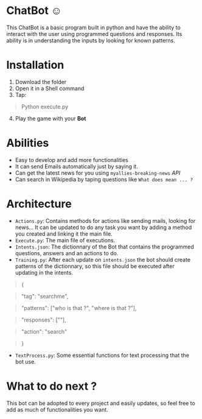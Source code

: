# ChatBot :relaxed:
This ChatBot is a basic program built in python and have the ability to interact with the user using programmed questions and responses.
Its ability is in understanding the inputs by looking for known patterns.

# Installation

1. Download the folder
2. Open it in a Shell command
3. Tap:
 > Python execute.py
4. Play the game with your **Bot** 

# Abilities
 * Easy to develop and add more functionalities
 * It can send Emails automatically just by saying it.
 * Can get the latest news for you using `myallies-breaking-news` *API*
 * Can search in Wikipedia by taping questions like `What does mean ... ?`

#  Architecture
* `Actions.py`: Contains methods for actions like sending mails, looking for news...
   It can be updated to do any task you want by adding a method you created and linking it the main file.
* `Execute.py`: The main file of executions.
* `Intents.json`: The dictionnary of the Bot that contains the programmed questions, answers and an actions to do.
* `Training.py`: After each update on `intents.json` the bot should create patterns of the dictionnary, so this file should be executed after updating in the intents.
>{

>    "tag": "searchme",
    
>    "patterns": ["who is that ?", "where is that ?"],

>    "responses": [""],

>    "action": "search"

>}
* `TextProcess.py`: Some essential functions for text processing that the bot use.

# What to do next ?
This bot can be adopted to every project and easily updates, so feel free to add as much of functionalities you want.
